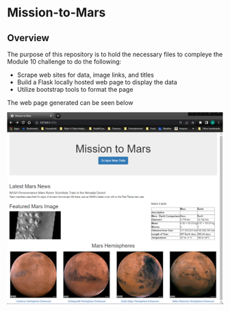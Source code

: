 # Mission-to-Mars

## Overview
The  purpose of this repository is to hold the necessary files to compleye the Module 10 challenge to do the following:

- Scrape web sites for data, image links, and titles
- Build a Flask locally hosted web page to display the data
- Utilize bootstrap tools to format the page

The web page generated can be seen below

![Mission to Mars Web Page](/resources/Misson_to_Mars_Web_Screenshot.png)